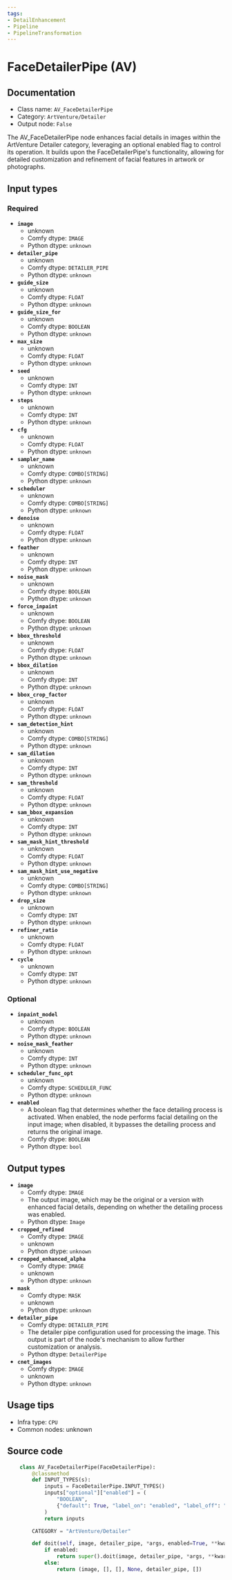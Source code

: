 ```yaml
---
tags:
- DetailEnhancement
- Pipeline
- PipelineTransformation
---
```


# FaceDetailerPipe (AV)
## Documentation
- Class name: `AV_FaceDetailerPipe`
- Category: `ArtVenture/Detailer`
- Output node: `False`

The AV_FaceDetailerPipe node enhances facial details in images within the ArtVenture Detailer category, leveraging an optional enabled flag to control its operation. It builds upon the FaceDetailerPipe's functionality, allowing for detailed customization and refinement of facial features in artwork or photographs.
## Input types
### Required
- **`image`**
    - unknown
    - Comfy dtype: `IMAGE`
    - Python dtype: `unknown`
- **`detailer_pipe`**
    - unknown
    - Comfy dtype: `DETAILER_PIPE`
    - Python dtype: `unknown`
- **`guide_size`**
    - unknown
    - Comfy dtype: `FLOAT`
    - Python dtype: `unknown`
- **`guide_size_for`**
    - unknown
    - Comfy dtype: `BOOLEAN`
    - Python dtype: `unknown`
- **`max_size`**
    - unknown
    - Comfy dtype: `FLOAT`
    - Python dtype: `unknown`
- **`seed`**
    - unknown
    - Comfy dtype: `INT`
    - Python dtype: `unknown`
- **`steps`**
    - unknown
    - Comfy dtype: `INT`
    - Python dtype: `unknown`
- **`cfg`**
    - unknown
    - Comfy dtype: `FLOAT`
    - Python dtype: `unknown`
- **`sampler_name`**
    - unknown
    - Comfy dtype: `COMBO[STRING]`
    - Python dtype: `unknown`
- **`scheduler`**
    - unknown
    - Comfy dtype: `COMBO[STRING]`
    - Python dtype: `unknown`
- **`denoise`**
    - unknown
    - Comfy dtype: `FLOAT`
    - Python dtype: `unknown`
- **`feather`**
    - unknown
    - Comfy dtype: `INT`
    - Python dtype: `unknown`
- **`noise_mask`**
    - unknown
    - Comfy dtype: `BOOLEAN`
    - Python dtype: `unknown`
- **`force_inpaint`**
    - unknown
    - Comfy dtype: `BOOLEAN`
    - Python dtype: `unknown`
- **`bbox_threshold`**
    - unknown
    - Comfy dtype: `FLOAT`
    - Python dtype: `unknown`
- **`bbox_dilation`**
    - unknown
    - Comfy dtype: `INT`
    - Python dtype: `unknown`
- **`bbox_crop_factor`**
    - unknown
    - Comfy dtype: `FLOAT`
    - Python dtype: `unknown`
- **`sam_detection_hint`**
    - unknown
    - Comfy dtype: `COMBO[STRING]`
    - Python dtype: `unknown`
- **`sam_dilation`**
    - unknown
    - Comfy dtype: `INT`
    - Python dtype: `unknown`
- **`sam_threshold`**
    - unknown
    - Comfy dtype: `FLOAT`
    - Python dtype: `unknown`
- **`sam_bbox_expansion`**
    - unknown
    - Comfy dtype: `INT`
    - Python dtype: `unknown`
- **`sam_mask_hint_threshold`**
    - unknown
    - Comfy dtype: `FLOAT`
    - Python dtype: `unknown`
- **`sam_mask_hint_use_negative`**
    - unknown
    - Comfy dtype: `COMBO[STRING]`
    - Python dtype: `unknown`
- **`drop_size`**
    - unknown
    - Comfy dtype: `INT`
    - Python dtype: `unknown`
- **`refiner_ratio`**
    - unknown
    - Comfy dtype: `FLOAT`
    - Python dtype: `unknown`
- **`cycle`**
    - unknown
    - Comfy dtype: `INT`
    - Python dtype: `unknown`
### Optional
- **`inpaint_model`**
    - unknown
    - Comfy dtype: `BOOLEAN`
    - Python dtype: `unknown`
- **`noise_mask_feather`**
    - unknown
    - Comfy dtype: `INT`
    - Python dtype: `unknown`
- **`scheduler_func_opt`**
    - unknown
    - Comfy dtype: `SCHEDULER_FUNC`
    - Python dtype: `unknown`
- **`enabled`**
    - A boolean flag that determines whether the face detailing process is activated. When enabled, the node performs facial detailing on the input image; when disabled, it bypasses the detailing process and returns the original image.
    - Comfy dtype: `BOOLEAN`
    - Python dtype: `bool`
## Output types
- **`image`**
    - Comfy dtype: `IMAGE`
    - The output image, which may be the original or a version with enhanced facial details, depending on whether the detailing process was enabled.
    - Python dtype: `Image`
- **`cropped_refined`**
    - Comfy dtype: `IMAGE`
    - unknown
    - Python dtype: `unknown`
- **`cropped_enhanced_alpha`**
    - Comfy dtype: `IMAGE`
    - unknown
    - Python dtype: `unknown`
- **`mask`**
    - Comfy dtype: `MASK`
    - unknown
    - Python dtype: `unknown`
- **`detailer_pipe`**
    - Comfy dtype: `DETAILER_PIPE`
    - The detailer pipe configuration used for processing the image. This output is part of the node's mechanism to allow further customization or analysis.
    - Python dtype: `DetailerPipe`
- **`cnet_images`**
    - Comfy dtype: `IMAGE`
    - unknown
    - Python dtype: `unknown`
## Usage tips
- Infra type: `CPU`
- Common nodes: unknown


## Source code
```python
    class AV_FaceDetailerPipe(FaceDetailerPipe):
        @classmethod
        def INPUT_TYPES(s):
            inputs = FaceDetailerPipe.INPUT_TYPES()
            inputs["optional"]["enabled"] = (
                "BOOLEAN",
                {"default": True, "label_on": "enabled", "label_off": "disabled"},
            )
            return inputs

        CATEGORY = "ArtVenture/Detailer"

        def doit(self, image, detailer_pipe, *args, enabled=True, **kwargs):
            if enabled:
                return super().doit(image, detailer_pipe, *args, **kwargs)
            else:
                return (image, [], [], None, detailer_pipe, [])

```
